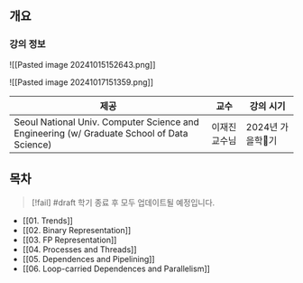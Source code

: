 ## 개요

### 강의 정보

![[Pasted image 20241015152643.png]]

![[Pasted image 20241017151359.png]]

| 제공                                                                                         | 교수      | 강의 시기       |
| ------------------------------------------------------------------------------------------ | ------- | ----------- |
| Seoul National Univ. Computer Science and Engineering (w/ Graduate School of Data Science) | 이재진 교수님 | 2024년 가을학기 |

## 목차

> [!fail] #draft 학기 종료 후 모두 업데이트될 예정입니다.

- [[01. Trends]]
- [[02. Binary Representation]]
- [[03. FP Representation]]
- [[04. Processes and Threads]]
- [[05. Dependences and Pipelining]]
- [[06. Loop-carried Dependences and Parallelism]]